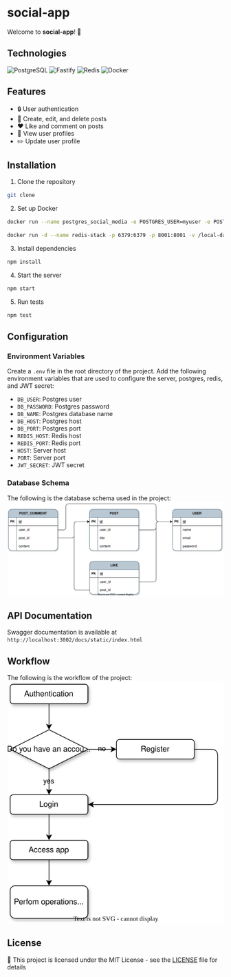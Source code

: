 # social-app

Welcome to **social-app**! 🚀 <br>

## Technologies

![PostgreSQL](https://img.shields.io/badge/PostgreSQL-336791?style=for-the-badge&logo=postgresql&logoColor=white)
![Fastify](https://img.shields.io/badge/Fastify-000000?style=for-the-badge&logo=fastify&logoColor=white)
![Redis](https://img.shields.io/badge/Redis-DC382D?style=for-the-badge&logo=redis&logoColor=white)
![Docker](https://img.shields.io/badge/Docker-2496ED?style=for-the-badge&logo=docker&logoColor=white)

## Features

- 🔒 User authentication
- 📝 Create, edit, and delete posts
- ❤️ Like and comment on posts
- 👤 View user profiles
- ✏️ Update user profile

## Installation

1. Clone the repository

```bash
git clone
```

2. Set up Docker

```bash
docker run --name postgres_social_media -e POSTGRES_USER=myuser -e POSTGRES_PASSWORD=mypassword -e POSTGRES_DB=social_media -v postgres_data:/var/lib/postgresql/data -p 5432:5432 -d postgres
```

```bash
docker run -d --name redis-stack -p 6379:6379 -p 8001:8001 -v /local-data/:/data redis/redis-stack:latest
```

3. Install dependencies

```bash
npm install
```

4. Start the server

```bash
npm start
```

5. Run tests

```bash
npm test
```

## Configuration

### Environment Variables

Create a `.env` file in the root directory of the project. Add the following environment variables that are used to
configure the server, postgres, redis, and JWT secret:

- `DB_USER`: Postgres user
- `DB_PASSWORD`: Postgres password
- `DB_NAME`: Postgres database name
- `DB_HOST`: Postgres host
- `DB_PORT`: Postgres port
- `REDIS_HOST`: Redis host
- `REDIS_PORT`: Redis port
- `HOST`: Server host
- `PORT`: Server port
- `JWT_SECRET`: JWT secret

### Database Schema

The following is the database schema used in the project:
![Database Schema](./images/db_diagram.svg)

## API Documentation

Swagger documentation is available at `http://localhost:3002/docs/static/index.html`

## Workflow

The following is the workflow of the project:
![Workflow](./images/workflow_diagram.svg)

## License

📝 This project is licensed under the MIT License - see
the <a href="https://github.com/git/git-scm.com/blob/main/MIT-LICENSE.txt">LICENSE</a> file for details